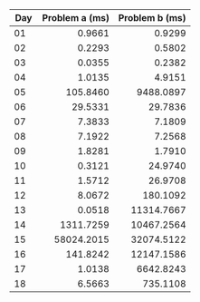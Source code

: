 | Day | Problem a (ms) | Problem b (ms) |
|-----|---------------:|---------------:|
|01   |    0.9661      |    0.9299      |
|02   |    0.2293      |    0.5802      |
|03   |    0.0355      |    0.2382      |
|04   |    1.0135      |    4.9151      |
|05   |  105.8460      | 9488.0897      |
|06   |   29.5331      |   29.7836      |
|07   |    7.3833      |    7.1809      |
|08   |    7.1922      |    7.2568      |
|09   |    1.8281      |    1.7910      |
|10   |    0.3121      |   24.9740      |
|11   |    1.5712      |   26.9708      |
|12   |    8.0672      |  180.1092      |
|13   |    0.0518      |11314.7667      |
|14   | 1311.7259      |10467.2564      |
|15   |58024.2015      |32074.5122      |
|16   |  141.8242      |12147.1586      |
|17   |    1.0138      | 6642.8243      |
|18   |    6.5663      |  735.1108      |
